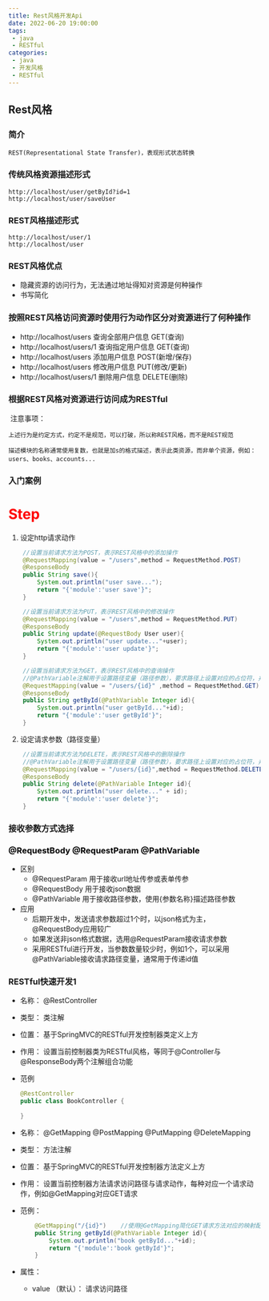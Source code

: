 ```yaml
---
title: Rest风格开发Api
date: 2022-06-20 19:00:00
tags:
 - java
 - RESTful
categories:
 - java
 - 开发风格
 - RESTful
---
```


## Rest风格

### 简介

```
REST(Representational State Transfer)，表现形式状态转换
```

### 传统风格资源描述形式

```http
http://localhost/user/getById?id=1
http://localhost/user/saveUser
```

### REST风格描述形式

```http
http://localhost/user/1
http://localhost/user
```



### REST风格优点

* 隐藏资源的访问行为，无法通过地址得知对资源是何种操作
* 书写简化

### 按照REST风格访问资源时使用行为动作区分对资源进行了何种操作

* http://localhost/users	查询全部用户信息 GET(查询)
* http://localhost/users/1    查询指定用户信息 GET(查询)
* http://localhost/users   添加用户信息 POST(新增/保存)
* http://localhost/users   修改用户信息 PUT(修改/更新)
* http://localhost/users/1   删除用户信息  DELETE(删除)

### 根据REST风格对资源进行访问成为RESTful

​	注意事项：

```
上述行为是约定方式，约定不是规范，可以打破，所以称REST风格，而不是REST规范

描述模块的名称通常使用复数，也就是加s的格式描述，表示此类资源，而非单个资源，例如：users、books、accounts...
```

### 入门案例

<h1 style="color: red">Step</h1>

1. 设定http请求动作

```java
    //设置当前请求方法为POST，表示REST风格中的添加操作
    @RequestMapping(value = "/users",method = RequestMethod.POST)
    @ResponseBody
    public String save(){
        System.out.println("user save...");
        return "{'module':'user save'}";
    }

    //设置当前请求方法为PUT，表示REST风格中的修改操作
    @RequestMapping(value = "/users",method = RequestMethod.PUT)
    @ResponseBody
    public String update(@RequestBody User user){
        System.out.println("user update..."+user);
        return "{'module':'user update'}";
    }

    //设置当前请求方法为GET，表示REST风格中的查询操作
    //@PathVariable注解用于设置路径变量（路径参数），要求路径上设置对应的占位符，并且占位符名称与方法形参名称相同
    @RequestMapping(value = "/users/{id}" ,method = RequestMethod.GET)
    @ResponseBody
    public String getById(@PathVariable Integer id){
        System.out.println("user getById..."+id);
        return "{'module':'user getById'}";
    }
```

2. 设定请求参数（路径变量）

```java
    //设置当前请求方法为DELETE，表示REST风格中的删除操作
    //@PathVariable注解用于设置路径变量（路径参数），要求路径上设置对应的占位符，并且占位符名称与方法形参名称相同
    @RequestMapping(value = "/users/{id}",method = RequestMethod.DELETE)
    @ResponseBody
    public String delete(@PathVariable Integer id){
        System.out.println("user delete..." + id);
        return "{'module':'user delete'}";
    }
```

### 接收参数方式选择

<h3 style="color: #000">@RequestBody @RequestParam @PathVariable</h3>

* 区别
  * @RequestParam 用于接收url地址传参或表单传参
  * @RequestBody 用于接收json数据
  * @PathVariable 用于接收路径参数，使用{参数名称}描述路径参数
* 应用
  * 后期开发中，发送请求参数超过1个时，以json格式为主，@RequestBody应用较广
  * 如果发送非json格式数据，选用@RequestParam接收请求参数
  * 采用RESTful进行开发，当参数数量较少时，例如1个，可以采用@PathVariable接收请求路径变量，通常用于传递id值



### RESTful快速开发1

* 名称： @RestController

* 类型： 类注解

* 位置： 基于SpringMVC的RESTful开发控制器类定义上方

* 作用： 设置当前控制器类为RESTful风格，等同于@Controller与@ResponseBody两个注解组合功能

* 范例

  ```java
  @RestController
  public class BookController {
  	
  }
  ```

* 名称： @GetMapping  @PostMapping @PutMapping @DeleteMapping 

* 类型： 方法注解

* 位置： 基于SpringMVC的RESTful开发控制器方法定义上方

* 作用： 设置当前控制器方法请求访问路径与请求动作，每种对应一个请求动作，例如@GetMapping对应GET请求

* 范例：

  ```java
      @GetMapping("/{id}")    //使用@GetMapping简化GET请求方法对应的映射配置
      public String getById(@PathVariable Integer id){
          System.out.println("book getById..."+id);
          return "{'module':'book getById'}";
      }
  ```

* 属性：
  * value （默认）： 请求访问路径
